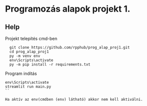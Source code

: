# Programozás alapok projekt 1.
## Help
Projekt telepítés cmd-ben
```
  git clone https://github.com/rpphub/prog_alap_proj1.git
  cd prog_alap_proj1
  py -m venv env
  env\Scripts\activate
  py -m pip install -r requirements.txt
```

Program indítás
```
env\Scripts\activate
streamlit run main.py
``

Ha aktív az env(cmdben (env) látható) akkor nem kell aktiválni.